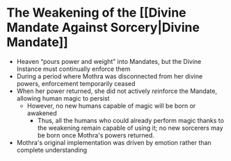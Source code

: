 # The Weakening of the [[Divine Mandate Against Sorcery|Divine Mandate]]

- Heaven “pours power and weight” into Mandates, but the Divine Instance must continually enforce them
- During a period where Mothra was disconnected from her divine powers, enforcement temporarily ceased
- When her power returned, she did not actively *re*inforce the Mandate, allowing human magic to persist
	- However, no new humans capable of magic will be born or awakened
		- Thus, all the humans who could already perform magic thanks to the weakening remain capable of using it; no new sorcerers may be born once Mothra's powers returned.
- Mothra's original implementation was driven by emotion rather than complete understanding
